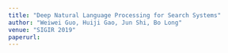 ```yaml
---
title: "Deep Natural Language Processing for Search Systems"
author: "Weiwei Guo, Huiji Gao, Jun Shi, Bo Long"
venue: "SIGIR 2019"
paperurl: 
---
```



